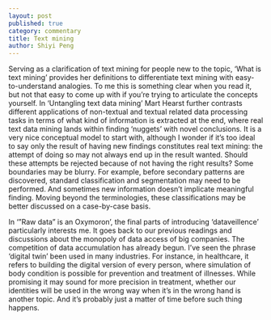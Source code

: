 ```yaml
---
layout: post
published: true
category: commentary
title: Text mining
author: Shiyi Peng
---
```

Serving as a clarification of text mining for people new to the topic, ‘What is text mining’ provides her definitions to differentiate text mining with easy-to-understand analogies. To me this is something clear when you read it, but not that easy to come up with if you’re trying to articulate the concepts yourself. In ‘Untangling text data mining’ Mart Hearst further contrasts different applications of non-textual and textual related data processing tasks in terms of what kind of information is extracted at the end, where real text data mining lands within finding ‘nuggets’ with novel conclusions. It is a very nice conceptual model to start with, although I wonder if it’s too ideal to say only the result of having new findings constitutes real text mining: the attempt of doing so may not always end up in the result wanted. Should these attempts be rejected because of not having the right results? Some boundaries may be blurry. For example, before secondary patterns are discovered, standard classification and segmentation may need to be performed. And sometimes new information doesn’t implicate meaningful finding. Moving beyond the terminologies, these classifications may be better discussed on a case-by-case basis.

In ‘”Raw data” is an Oxymoron’, the final parts of introducing ‘dataveillence’ particularly interests me. It goes back to our previous readings and discussions about the monopoly of data access of big companies. The competition of data accumulation has already begun. I’ve seen the phrase ‘digital twin’ been used in many industries. For instance, in healthcare, it refers to building the digital version of every person, where simulation of body condition is possible for prevention and treatment of illnesses. While promising it may sound for more precision in treatment, whether our identities will be used in the wrong way when it’s in the wrong hand is another topic. And it’s probably just a matter of time before such thing happens. 

